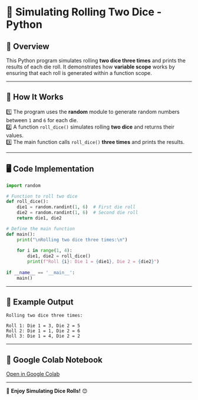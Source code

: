 # 🎲 Simulating Rolling Two Dice - Python

## 📝 Overview
This Python program simulates rolling **two dice three times** and prints the results of each die roll. It demonstrates how **variable scope** works by ensuring that each roll is generated within a function scope.

---

## 🔧 How It Works
1️⃣ The program uses the **random** module to generate random numbers between `1` and `6` for each die.  
2️⃣ A function `roll_dice()` simulates rolling **two dice** and returns their values.  
3️⃣ The main function calls `roll_dice()` **three times** and prints the results.  

---

## 🖥️ Code Implementation
```python
import random

# Function to roll two dice
def roll_dice():
    die1 = random.randint(1, 6)  # First die roll
    die2 = random.randint(1, 6)  # Second die roll
    return die1, die2

# Define the main function
def main():
    print("\nRolling two dice three times:\n")
    
    for i in range(1, 4):
        die1, die2 = roll_dice()
        print(f"Roll {i}: Die 1 = {die1}, Die 2 = {die2}")
    
if __name__ == '__main__':
    main()
```

---

## 📌 Example Output
```
Rolling two dice three times:

Roll 1: Die 1 = 3, Die 2 = 5
Roll 2: Die 1 = 1, Die 2 = 6
Roll 3: Die 1 = 4, Die 2 = 2
```

---

## 🔗 Google Colab Notebook
[Open in Google Colab](https://colab.research.google.com/drive/12RWMpyvi5WXlYbq7yBH5rlWn8CMa7eWn?usp=sharing)

---

🎲 **Enjoy Simulating Dice Rolls!** 😊
